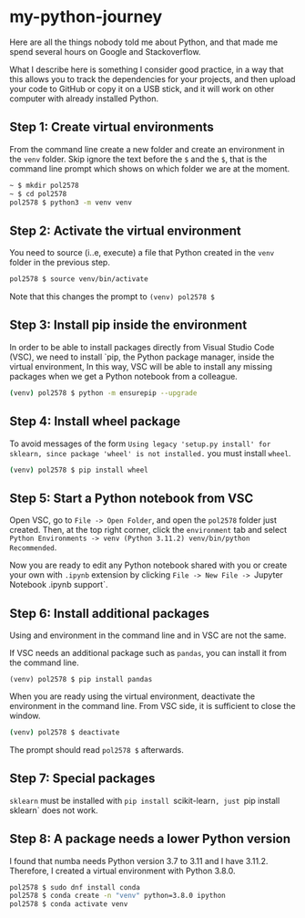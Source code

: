 # my-python-journey

Here are all the things nobody told me about Python, and that made me spend several hours on Google and Stackoverflow.

What I describe here is something I consider good practice, in a way that this allows you to track the dependencies for your projects, and then upload your code to GitHub or copy it on a USB stick, and it will work on other computer with already installed Python.

## Step 1: Create virtual environments

From the command line create a new folder and create an environment in the `venv` folder. Skip ignore the text before the `$` and the `$`, that is the command line prompt which shows on which folder we are at the moment.

```bash
~ $ mkdir pol2578
~ $ cd pol2578
pol2578 $ python3 -m venv venv
```

## Step 2: Activate the virtual environment

You need to source (i..e, execute) a file that Python created in the `venv` folder in the previous step.

```bash
pol2578 $ source venv/bin/activate
```

Note that this changes the prompt to `(venv) pol2578 $`

## Step 3: Install pip inside the environment

In order to be able to install packages directly from Visual Studio Code (VSC), we need to install `pip, the Python package manager, inside the virtual environment, In this way, VSC will be able to install any missing packages when we get a Python notebook from a colleague.

```bash
(venv) pol2578 $ python -m ensurepip --upgrade
```

## Step 4: Install wheel package

To avoid messages of the form `Using legacy 'setup.py install' for sklearn, since package 'wheel' is not installed.` you must install `wheel`.

```bash
(venv) pol2578 $ pip install wheel
```

## Step 5: Start a Python notebook from VSC

Open VSC, go to `File -> Open Folder`, and open the `pol2578` folder just created. Then, at the top right corner, click the `environment` tab and select `Python Environments -> venv (Python 3.11.2) venv/bin/python Recommended`.

Now you are ready to edit any Python notebook shared with you or create your own with `.ipynb` extension by clicking `File -> New File -> `Jupyter Notebook .ipynb support`.


## Step 6: Install additional packages

Using and environment in the command line and in VSC are not the same.

If VSC needs an additional package such as `pandas`, you can install it from the command line.

```
(venv) pol2578 $ pip install pandas
```

When you are ready using the virtual environment, deactivate the environment in the command line. From VSC side, it is sufficient to close the window.

```bash
(venv) pol2578 $ deactivate
```

The prompt should read `pol2578 $` afterwards.

## Step 7: Special packages

`sklearn` must be installed with `pip install `scikit-learn`, just `pip install sklearn` does not work.

## Step 8: A package needs a lower Python version

I found that numba needs Python version 3.7 to 3.11 and I have 3.11.2. Therefore, I created a virtual environment with Python 3.8.0.

```bash
pol2578 $ sudo dnf install conda
pol2578 $ conda create -n "venv" python=3.8.0 ipython
pol2578 $ conda activate venv
```
